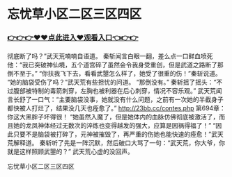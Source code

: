 # 忘忧草小区二区三区四区

### <a href="https://github.com/baofx/laka/issues/1">👉👉👉♥♥点此进入♥观看入口👈👉👉</a>
彻底断了吗？”武天荒喃喃自语道。
    秦斩闻言白眼一翻，差么点一口鲜血喷死他：“我已突破神仙境，五个道宫碎了虽然会令我身受重创，但是武道之路断了那倒不至于。”
    “你扶我飞下去，看看武曌怎么样了，她受了很重的伤！”秦斩说道。
    “她的脑袋受伤了吗？”武天荒有些担忧的问道。
    “那倒没有。”
    秦斩摇了摇头：“不过腹部被特制的毒箭刺穿，左胸也被利器在后心刺穿，情况不容乐观。”
    武天荒闻言长舒了一口气：“主要脑袋没事，她就没有什么问题，之前有一次她的半截身子都快被人打烂了，结果没几天也痊愈了。”
http://23bb.cc/contes.php
第694章：你这大黑胖子坏得很！
    “她虽然入魔了，但是她体内的血脉仿佛彻底被激活了，而且她的龙凤神体经过无数次的淬炼也变得越发的强大，应算是因祸得福了！”
    “因此只要不是脑袋被打碎了，元神被摧毁了，再严重的伤她也能快速的痊愈！”武天荒解释道。
    秦斩听了先是一阵沉默，然后破口大骂了一句：“武天荒，你大爷，你就是这样照顾武曌的？”
    武天荒心虚的没回声。

忘忧草小区二区三区四区
